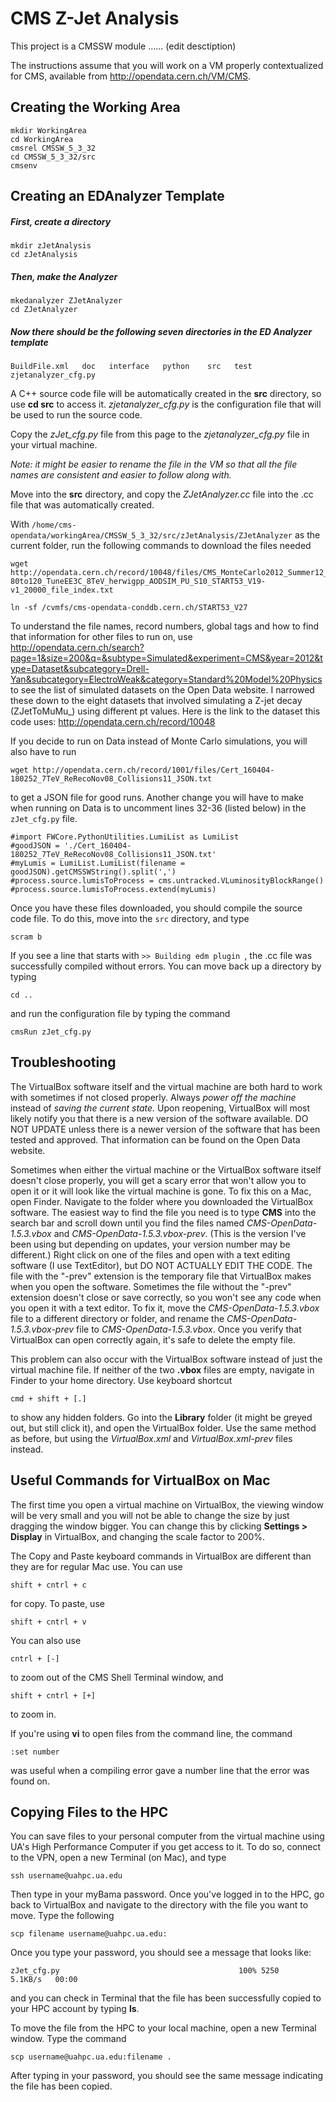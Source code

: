 # CMS Z-Jet Analysis

This project is a CMSSW module ...... (edit desctiption)

The instructions assume that you will work on a VM properly contextualized for CMS, available from http://opendata.cern.ch/VM/CMS.

## Creating the Working Area 
```
mkdir WorkingArea
cd WorkingArea
cmsrel CMSSW_5_3_32
cd CMSSW_5_3_32/src
cmsenv
```

## Creating an EDAnalyzer Template

##### First, create a directory
```
mkdir zJetAnalysis
cd zJetAnalysis
```
##### Then, make the Analyzer
```
mkedanalyzer ZJetAnalyzer
cd ZJetAnalyzer
```
##### Now there should be the following seven directories in the ED Analyzer template
```
BuildFile.xml   doc   interface   python    src   test    zjetanalyzer_cfg.py
```
A C++ source code file will be automatically created in the **src** directory, so use **cd src** to access it. *zjetanalyzer_cfg.py* is the configuration file that will be used to run the source code. 

Copy the *zJet_cfg.py* file from this page to the *zjetanalyzer_cfg.py* file in your virtual machine. 

*Note: it might be easier to rename the file in the VM so that all the file names are consistent and easier to follow along with.*

Move into the **src** directory, and copy the *ZJetAnalyzer.cc* file into the .cc file that was automatically created. 

With `/home/cms-opendata/workingArea/CMSSW_5_3_32/src/zJetAnalysis/ZJetAnalyzer` as the current folder, run the following commands to download the files needed
```
wget http://opendata.cern.ch/record/10048/files/CMS_MonteCarlo2012_Summer12_DR53X_ZJetToMuMu_Pt-80to120_TuneEE3C_8TeV_herwigpp_AODSIM_PU_S10_START53_V19-v1_20000_file_index.txt

ln -sf /cvmfs/cms-opendata-conddb.cern.ch/START53_V27
```

To understand the file names, record numbers, global tags and how to find that information for other files to run on, use http://opendata.cern.ch/search?page=1&size=200&q=&subtype=Simulated&experiment=CMS&year=2012&type=Dataset&subcategory=Drell-Yan&subcategory=ElectroWeak&category=Standard%20Model%20Physics to see the list of simulated datasets on the Open Data website. I narrowed these down to the eight datasets that involved simulating a Z-jet decay (ZJetToMuMu_) using different pt values. Here is the link to the dataset this code uses: http://opendata.cern.ch/record/10048

If you decide to run on Data instead of Monte Carlo simulations, you will also have to run 
```
wget http://opendata.cern.ch/record/1001/files/Cert_160404-180252_7TeV_ReRecoNov08_Collisions11_JSON.txt
```
to get a JSON file for good runs. Another change you will have to make when running on Data is to uncomment lines 32-36 (listed below) in the `zJet_cfg.py` file.
```
#import FWCore.PythonUtilities.LumiList as LumiList 
#goodJSON = './Cert_160404-180252_7TeV_ReRecoNov08_Collisions11_JSON.txt' 
#myLumis = LumiList.LumiList(filename = goodJSON).getCMSSWString().split(',') 
#process.source.lumisToProcess = cms.untracked.VLuminosityBlockRange() 
#process.source.lumisToProcess.extend(myLumis)
```

Once you have these files downloaded, you should compile the source code file. To do this, move into the `src` directory, and type
```
scram b
```
If you see a line that starts with `>> Building edm plugin `, the .cc file was successfully compiled without errors. You can move back up a directory by typing
```
cd ..
```
and run the configuration file by typing the command
```
cmsRun zJet_cfg.py
```

## Troubleshooting
The VirtualBox software itself and the virtual machine are both hard to work with sometimes if not closed properly. Always *power off the machine* instead of *saving the current state.* 
Upon reopening, VirtualBox will most likely notify you that there is a new version of the software available. DO NOT UPDATE unless there is a newer version of the software that has been tested and approved. That information can be found on the Open Data website. 

Sometimes when either the virtual machine or the VirtualBox software itself doesn't close properly, you will get a scary error that won't allow you to open it or it will look like the virtual machine is gone. To fix this on a Mac, open Finder. Navigate to the folder where you downloaded the VirtualBox software. The easiest way to find the file you need is to type **CMS** into the search bar and scroll down until you find the files named *CMS-OpenData-1.5.3.vbox* and *CMS-OpenData-1.5.3.vbox-prev*. (This is the version I've been using but depending on updates, your version number may be different.) Right click on one of the files and open with a text editing software (I use TextEditor), but DO NOT ACTUALLY EDIT THE CODE. The file with the "-prev" extension is the temporary file that VirtualBox makes when you open the software. Sometimes the file without the "-prev" extension doesn't close or save correctly, so you won't see any code when you open it with a text editor. To fix it, move the *CMS-OpenData-1.5.3.vbox* file to a different directory or folder, and rename the *CMS-OpenData-1.5.3.vbox-prev* file to *CMS-OpenData-1.5.3.vbox*. Once you verify that VirtualBox can open correctly again, it's safe to delete the empty file.

This problem can also occur with the VirtualBox software instead of just the virtual machine file. If neither of the two **.vbox** files are empty, navigate in Finder to your home directory. Use keyboard shortcut
```
cmd + shift + [.]
```
to show any hidden folders. Go into the **Library** folder (it might be greyed out, but still click it), and open the VirtualBox folder. Use the same method as before, but using the *VirtualBox.xml* and *VirtualBox.xml-prev* files instead. 

## Useful Commands for VirtualBox on Mac
The first time you open a virtual machine on VirtualBox, the viewing window will be very small and you will not be able to change the size by just dragging the window bigger. You can change this by clicking **Settings > Display** in VirtualBox, and changing the scale factor to 200%. 

The Copy and Paste keyboard commands in VirtualBox are different than they are for regular Mac use. You can use 
```
shift + cntrl + c
```
for copy. To paste, use 
```
shift + cntrl + v
```
You can also use 
``` 
cntrl + [-]
```
to zoom out of the CMS Shell Terminal window, and 
```
shift + cntrl + [+]
```
to zoom in.

If you're using **vi** to open files from the command line, the command
``` 
:set number
```
was useful when a compiling error gave a number line that the error was found on. 

## Copying Files to the HPC
You can save files to your personal computer from the virtual machine using UA's High Performance Computer if you get access to it. To do so, connect to the VPN, open a new Terminal (on Mac), and type
```
ssh username@uahpc.ua.edu
```
Then type in your myBama password. 
Once you've logged in to the HPC, go back to VirtualBox and navigate to the directory with the file you want to move. Type the following
```
scp filename username@uahpc.ua.edu:
```
Once you type your password, you should see a message that looks like:
```
zJet_cfg.py                                        100% 5250     5.1KB/s   00:00
```
and you can check in Terminal that the file has been successfully copied to your HPC account by typing **ls**.

To move the file from the HPC to your local machine, open a new Terminal window. Type the command
```
scp username@uahpc.ua.edu:filename .
```
After typing in your password, you should see the same message indicating the file has been copied. 

